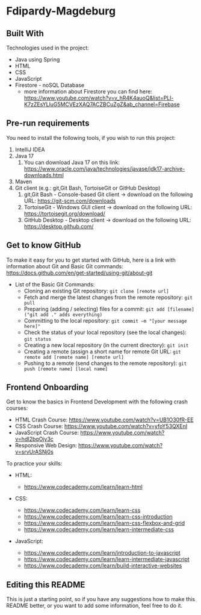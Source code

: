 # Fdipardy-Magdeburg

## Built With
Technologies used in the project:
- Java using Spring
- HTML
- CSS
- JavaScript
- Firestore - noSQL Database
   - more information about Firestore you can find here: https://www.youtube.com/watch?v=v_hR4K4auoQ&list=PLl-K7zZEsYLluG5MCVEzXAQ7ACZBCuZgZ&ab_channel=Firebase


## Pre-run requirements
You need to install the following tools, if you wish to run this project:

1. IntelliJ IDEA
2. Java 17
   1. You can download Java 17 on this link: https://www.oracle.com/java/technologies/javase/jdk17-archive-downloads.html
3. Maven
4. Git client (e.g.: git,Git Bash, TortoiseGit or GitHub Desktop)
   1. git,Git Bash - Console-based Git client -> download on the following URL: https://git-scm.com/downloads
   2. TortoiseGit - Windows GUI client -> download on the following URL: https://tortoisegit.org/download/
   3. GitHub Desktop - Desktop client -> download on the following URL: https://desktop.github.com/

## Get to know GitHub
To make it easy for you to get started with GitHub, here is a link with information about Git and Basic Git commands: https://docs.github.com/en/get-started/using-git/about-git
- List of the Basic Git Commands:
  - Cloning an existing Git repository: `git clone [remote url]`
  - Fetch and merge the latest changes from the remote repository: `git pull`
  - Preparing (adding / selecting) files for a commit: `git add [filename] ("git add ." adds everything)`
  - Committing to the local repository: `git commit –m "[your message here]"`
  - Check the status of your local repository (see the local changes): `git status`
  - Creating a new local repository (in the current directory): `git init`
  - Creating a remote (assign a short name for remote Git URL: `git remote add [remote name] [remote url]`
  - Pushing to a remote (send changes to the remote repository): `git push [remote name] [local name]`

## Frontend Onboarding
Get to know the basics in Frontend Development with the following crash courses:
- HTML Crash Course: https://www.youtube.com/watch?v=UB1O30fR-EE 
- CSS Crash Course: https://www.youtube.com/watch?v=yfoY53QXEnI 
- JavaScript Crash Course: https://www.youtube.com/watch?v=hdI2bqOjy3c 
- Responsive Web Design: https://www.youtube.com/watch?v=srvUrASNj0s 

To practice your skills:
- HTML: 
    - https://www.codecademy.com/learn/learn-html 

- CSS:
    - https://www.codecademy.com/learn/learn-css
    - https://www.codecademy.com/learn/learn-css-introduction
    - https://www.codecademy.com/learn/learn-css-flexbox-and-grid
    - https://www.codecademy.com/learn/learn-intermediate-css

- JavaScript:
    - https://www.codecademy.com/learn/introduction-to-javascript
    - https://www.codecademy.com/learn/learn-intermediate-javascript
    - https://www.codecademy.com/learn/build-interactive-websites

## Editing this README
This is just a starting point, so if you have any suggestions how to make this README better, or you want to add some information, feel free to do it.

















